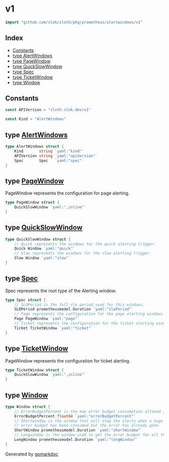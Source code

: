 <!-- Code generated by gomarkdoc. DO NOT EDIT -->

# v1

```go
import "github.com/slok/sloth/pkg/prometheus/alertwindows/v1"
```

## Index

- [Constants](<#constants>)
- [type AlertWindows](<#type-alertwindows>)
- [type PageWindow](<#type-pagewindow>)
- [type QuickSlowWindow](<#type-quickslowwindow>)
- [type Spec](<#type-spec>)
- [type TicketWindow](<#type-ticketwindow>)
- [type Window](<#type-window>)


## Constants

```go
const APIVersion = "sloth.slok.dev/v1"
```

```go
const Kind = "AlertWindows"
```

## type [AlertWindows](<https://github.com/Smartum/sloth/blob/main/pkg/prometheus/alertwindows/v1/v1.go#L12-L16>)

```go
type AlertWindows struct {
    Kind       string `yaml:"kind"`
    APIVersion string `yaml:"apiVersion"`
    Spec       Spec   `yaml:"spec"`
}
```

## type [PageWindow](<https://github.com/Smartum/sloth/blob/main/pkg/prometheus/alertwindows/v1/v1.go#L29-L31>)

PageWindow represents the configuration for page alerting\.

```go
type PageWindow struct {
    QuickSlowWindow `yaml:",inline"`
}
```

## type [QuickSlowWindow](<https://github.com/Smartum/sloth/blob/main/pkg/prometheus/alertwindows/v1/v1.go#L38-L43>)

```go
type QuickSlowWindow struct {
    // Quick represents the windows for the quick alerting trigger.
    Quick Window `yaml:"quick"`
    // Slow represents the windows for the slow alerting trigger.
    Slow Window `yaml:"slow"`
}
```

## type [Spec](<https://github.com/Smartum/sloth/blob/main/pkg/prometheus/alertwindows/v1/v1.go#L19-L26>)

Spec represents the root type of the Alerting window\.

```go
type Spec struct {
    // SLOPeriod is the full slo period used for this windows.
    SLOPeriod prometheusmodel.Duration `yaml:"sloPeriod"`
    // Page represents the configuration for the page alerting windows.
    Page PageWindow `yaml:"page"`
    // Ticket represents the configuration for the ticket alerting windows.
    Ticket TicketWindow `yaml:"ticket"`
}
```

## type [TicketWindow](<https://github.com/Smartum/sloth/blob/main/pkg/prometheus/alertwindows/v1/v1.go#L34-L36>)

PageWindow represents the configuration for ticket alerting\.

```go
type TicketWindow struct {
    QuickSlowWindow `yaml:",inline"`
}
```

## type [Window](<https://github.com/Smartum/sloth/blob/main/pkg/prometheus/alertwindows/v1/v1.go#L45-L53>)

```go
type Window struct {
    // ErrorBudgetPercent is the max error budget consumption allowed in the window.
    ErrorBudgetPercent float64 `yaml:"errorBudgetPercent"`
    // Shortwindow is the window that will stop the alerts when a huge amount of
    // error budget has been consumed but the error has already gone.
    ShortWindow prometheusmodel.Duration `yaml:"shortWindow"`
    // Longwindow is the window used to get the error budget for all the window.
    LongWindow prometheusmodel.Duration `yaml:"longWindow"`
}
```



Generated by [gomarkdoc](<https://github.com/princjef/gomarkdoc>)
